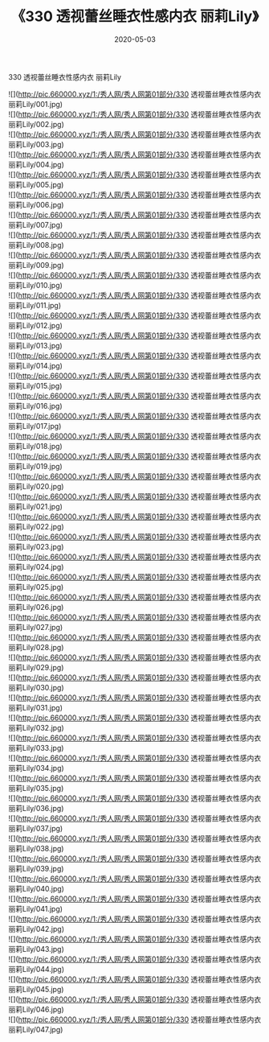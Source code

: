 ﻿---
layout: post
title:  《330 透视蕾丝睡衣性感内衣 丽莉Lily》
date:   2020-05-03
img: http://pic.660000.xyz/1:/秀人网/秀人网第01部分/330 透视蕾丝睡衣性感内衣 丽莉Lily/000.jpg
categories: [美女, 清纯, 唯美]
---

330 透视蕾丝睡衣性感内衣 丽莉Lily

  ![](http://pic.660000.xyz/1:/秀人网/秀人网第01部分/330 透视蕾丝睡衣性感内衣 丽莉Lily/001.jpg) <br> ![](http://pic.660000.xyz/1:/秀人网/秀人网第01部分/330 透视蕾丝睡衣性感内衣 丽莉Lily/002.jpg) <br> ![](http://pic.660000.xyz/1:/秀人网/秀人网第01部分/330 透视蕾丝睡衣性感内衣 丽莉Lily/003.jpg) <br> ![](http://pic.660000.xyz/1:/秀人网/秀人网第01部分/330 透视蕾丝睡衣性感内衣 丽莉Lily/004.jpg) <br> ![](http://pic.660000.xyz/1:/秀人网/秀人网第01部分/330 透视蕾丝睡衣性感内衣 丽莉Lily/005.jpg) <br> ![](http://pic.660000.xyz/1:/秀人网/秀人网第01部分/330 透视蕾丝睡衣性感内衣 丽莉Lily/006.jpg) <br> ![](http://pic.660000.xyz/1:/秀人网/秀人网第01部分/330 透视蕾丝睡衣性感内衣 丽莉Lily/007.jpg) <br> ![](http://pic.660000.xyz/1:/秀人网/秀人网第01部分/330 透视蕾丝睡衣性感内衣 丽莉Lily/008.jpg) <br> ![](http://pic.660000.xyz/1:/秀人网/秀人网第01部分/330 透视蕾丝睡衣性感内衣 丽莉Lily/009.jpg) <br> ![](http://pic.660000.xyz/1:/秀人网/秀人网第01部分/330 透视蕾丝睡衣性感内衣 丽莉Lily/010.jpg) <br> ![](http://pic.660000.xyz/1:/秀人网/秀人网第01部分/330 透视蕾丝睡衣性感内衣 丽莉Lily/011.jpg) <br> ![](http://pic.660000.xyz/1:/秀人网/秀人网第01部分/330 透视蕾丝睡衣性感内衣 丽莉Lily/012.jpg) <br> ![](http://pic.660000.xyz/1:/秀人网/秀人网第01部分/330 透视蕾丝睡衣性感内衣 丽莉Lily/013.jpg) <br> ![](http://pic.660000.xyz/1:/秀人网/秀人网第01部分/330 透视蕾丝睡衣性感内衣 丽莉Lily/014.jpg) <br> ![](http://pic.660000.xyz/1:/秀人网/秀人网第01部分/330 透视蕾丝睡衣性感内衣 丽莉Lily/015.jpg) <br> ![](http://pic.660000.xyz/1:/秀人网/秀人网第01部分/330 透视蕾丝睡衣性感内衣 丽莉Lily/016.jpg) <br> ![](http://pic.660000.xyz/1:/秀人网/秀人网第01部分/330 透视蕾丝睡衣性感内衣 丽莉Lily/017.jpg) <br> ![](http://pic.660000.xyz/1:/秀人网/秀人网第01部分/330 透视蕾丝睡衣性感内衣 丽莉Lily/018.jpg) <br> ![](http://pic.660000.xyz/1:/秀人网/秀人网第01部分/330 透视蕾丝睡衣性感内衣 丽莉Lily/019.jpg) <br> ![](http://pic.660000.xyz/1:/秀人网/秀人网第01部分/330 透视蕾丝睡衣性感内衣 丽莉Lily/020.jpg) <br> ![](http://pic.660000.xyz/1:/秀人网/秀人网第01部分/330 透视蕾丝睡衣性感内衣 丽莉Lily/021.jpg) <br> ![](http://pic.660000.xyz/1:/秀人网/秀人网第01部分/330 透视蕾丝睡衣性感内衣 丽莉Lily/022.jpg) <br> ![](http://pic.660000.xyz/1:/秀人网/秀人网第01部分/330 透视蕾丝睡衣性感内衣 丽莉Lily/023.jpg) <br> ![](http://pic.660000.xyz/1:/秀人网/秀人网第01部分/330 透视蕾丝睡衣性感内衣 丽莉Lily/024.jpg) <br> ![](http://pic.660000.xyz/1:/秀人网/秀人网第01部分/330 透视蕾丝睡衣性感内衣 丽莉Lily/025.jpg) <br> ![](http://pic.660000.xyz/1:/秀人网/秀人网第01部分/330 透视蕾丝睡衣性感内衣 丽莉Lily/026.jpg) <br> ![](http://pic.660000.xyz/1:/秀人网/秀人网第01部分/330 透视蕾丝睡衣性感内衣 丽莉Lily/027.jpg) <br> ![](http://pic.660000.xyz/1:/秀人网/秀人网第01部分/330 透视蕾丝睡衣性感内衣 丽莉Lily/028.jpg) <br> ![](http://pic.660000.xyz/1:/秀人网/秀人网第01部分/330 透视蕾丝睡衣性感内衣 丽莉Lily/029.jpg) <br> ![](http://pic.660000.xyz/1:/秀人网/秀人网第01部分/330 透视蕾丝睡衣性感内衣 丽莉Lily/030.jpg) <br> ![](http://pic.660000.xyz/1:/秀人网/秀人网第01部分/330 透视蕾丝睡衣性感内衣 丽莉Lily/031.jpg) <br> ![](http://pic.660000.xyz/1:/秀人网/秀人网第01部分/330 透视蕾丝睡衣性感内衣 丽莉Lily/032.jpg) <br> ![](http://pic.660000.xyz/1:/秀人网/秀人网第01部分/330 透视蕾丝睡衣性感内衣 丽莉Lily/033.jpg) <br> ![](http://pic.660000.xyz/1:/秀人网/秀人网第01部分/330 透视蕾丝睡衣性感内衣 丽莉Lily/034.jpg) <br> ![](http://pic.660000.xyz/1:/秀人网/秀人网第01部分/330 透视蕾丝睡衣性感内衣 丽莉Lily/035.jpg) <br> ![](http://pic.660000.xyz/1:/秀人网/秀人网第01部分/330 透视蕾丝睡衣性感内衣 丽莉Lily/036.jpg) <br> ![](http://pic.660000.xyz/1:/秀人网/秀人网第01部分/330 透视蕾丝睡衣性感内衣 丽莉Lily/037.jpg) <br> ![](http://pic.660000.xyz/1:/秀人网/秀人网第01部分/330 透视蕾丝睡衣性感内衣 丽莉Lily/038.jpg) <br> ![](http://pic.660000.xyz/1:/秀人网/秀人网第01部分/330 透视蕾丝睡衣性感内衣 丽莉Lily/039.jpg) <br> ![](http://pic.660000.xyz/1:/秀人网/秀人网第01部分/330 透视蕾丝睡衣性感内衣 丽莉Lily/040.jpg) <br> ![](http://pic.660000.xyz/1:/秀人网/秀人网第01部分/330 透视蕾丝睡衣性感内衣 丽莉Lily/041.jpg) <br> ![](http://pic.660000.xyz/1:/秀人网/秀人网第01部分/330 透视蕾丝睡衣性感内衣 丽莉Lily/042.jpg) <br> ![](http://pic.660000.xyz/1:/秀人网/秀人网第01部分/330 透视蕾丝睡衣性感内衣 丽莉Lily/043.jpg) <br> ![](http://pic.660000.xyz/1:/秀人网/秀人网第01部分/330 透视蕾丝睡衣性感内衣 丽莉Lily/044.jpg) <br> ![](http://pic.660000.xyz/1:/秀人网/秀人网第01部分/330 透视蕾丝睡衣性感内衣 丽莉Lily/045.jpg) <br> ![](http://pic.660000.xyz/1:/秀人网/秀人网第01部分/330 透视蕾丝睡衣性感内衣 丽莉Lily/046.jpg) <br> ![](http://pic.660000.xyz/1:/秀人网/秀人网第01部分/330 透视蕾丝睡衣性感内衣 丽莉Lily/047.jpg) <br>